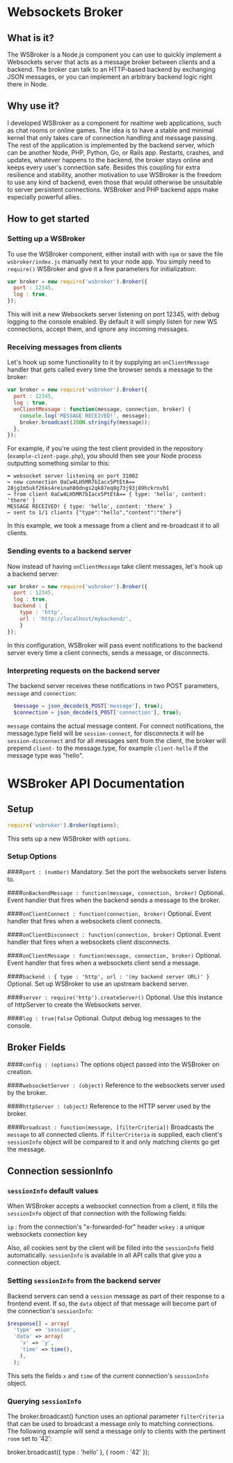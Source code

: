 # Websockets Broker

## What is it?

The WSBroker is a Node.js component you can use to quickly
implement a Websockets server that acts as a message broker
between clients and a backend. The broker can talk to an
HTTP-based backend by exchanging JSON messages, or you can
implement an arbitrary backend logic right there in Node. 

## Why use it?

I developed WSBroker as a component for realtime web applications,
such as chat rooms or online games. The idea is to have a stable
and minimal kernel that only takes care of connection handling and
message passing. The rest of the application is implemented by the
backend server, which can be another Node, PHP, Python, Go, or Rails
app. Restarts, crashes, and updates, whatever happens to the backend,
the broker stays online and keeps every user's connection safe.
Besides this coupling for extra resilience and stability, 
another motivation to use WSBroker is the  freedom to use any kind of 
backend, even those that would otherwise be unsuitable to server 
persistent connections. WSBroker and PHP backend apps make especially
powerful allies.

## How to get started

### Setting up a WSBroker

To use the WSBroker component, either install with with `npm` or 
save the file `wsbroker/index.js` manually next to your node app.
You simply need to `require()` WSBroker and give it a few
parameters for initialization:

```javascript
var broker = new require('wsbroker').Broker({
  port : 12345,
  log : true,
});
```
  
This will init a new Websockets server listening on port 12345, with
debug logging to the console enabled. By default it will simply listen
for new WS connections, accept them, and ignore any incoming messages.

### Receiving messages from clients

Let's hook up some functionality to it by supplying an `onClientMessage`
handler that gets called every time the browser sends a message to the
broker:

```javascript
var broker = new require('wsbroker').Broker({
  port : 12345,
  log : true,
  onClientMessage : function(message, connection, broker) {
    console.log('MESSAGE RECEIVED!', message);
    broker.broadcast(JSON.stringify(message));
  },
});
```

For example, if you're using the test client provided in the repository
(`example-client-page.php`), you should then see your Node process outputting
something similar to this:

```
➥ websocket server listening on port 31002
↪ new connection 0aCw4LH5MR7bIacx5PtEtA== 28jg1m5ukf26ks4reinah80dngs2qk87eq8g73j93j89hckrnvh1
→ from client 0aCw4LH5MR7bIacx5PtEtA== { type: 'hello', content: 'there' }
MESSAGE RECEIVED! { type: 'hello', content: 'there' }
← sent to 1/1 clients {"type":"hello","content":"there"}
```

In this example, we took a message from a client and re-broadcast it to all clients.

### Sending events to a backend server

Now instead of having `onClientMessage` take client messages, let's hook up a backend
server:

```javascript
var broker = new require('wsbroker').Broker({
  port : 12345,
  log : true,
  backend : {
    type : 'http',
    url : 'http://localhost/mybackend/',
    }
});
```

In this configuration, WSBroker will pass event notifications to
the backend server every time a client connects, sends a message,
or disconnects.

### Interpreting requests on the backend server

The backend server receives these notifications in two POST parameters,
`message` and `connection`:

```PHP
  $message = json_decode($_POST['message'], true);
  $connection = json_decode($_POST['connection'], true);
```

`message` contains the actual message content. For connect notifications,
the message.type field will be `session-connect`, for disconnects it will be
`session-disconnect` and for all messages sent from the client, the broker
will prepend `client-` to the message.type, for example `client-hello` if the
message type was "hello".

# WSBroker API Documentation

## Setup

```javascript
require('wsbroker').Broker(options);
```

This sets up a new WSBroker with `options`.

### Setup Options

####`port : (number)` 
Mandatory. Set the port the websockets server listens to.

####`onBackendMessage : function(message, connection, broker)` 
Optional. Event handler that fires when the backend sends a message to the broker.

####`onClientConnect : function(connection, broker)` 
Optional. Event handler that fires when a websockets client connects.

####`onClientDisconnect : function(connection, broker)` 
Optional. Event handler that fires when a websockets client disconnects.

####`onClientMessage : function(message, connection, broker)` 
Optional. Event handler that fires when a websockets client send a message.

####`backend : { type : 'http', url : '(my backend server URL)' }` 
Optional. Set up WSBroker to use an upstream backend server.

####`server : require('http').createServer()` 
Optional. Use this instance of httpServer to create the Websockets server.

####`log : true|false` 
Optional. Output debug log messages to the console.

## Broker Fields

####`config : (options)` 
The options object passed into the WSBroker on creation.

####`websocketServer : (object)` 
Reference to the websockets server used by the broker.

####`httpServer : (object)` 
Reference to the HTTP server used by the broker.

####`broadcast : function(message, [filterCriteria])` 
Broadcasts the `message` to all connected clients. If `filterCriteria` is
supplied, each client's `sessionInfo` object will be compared to it
and only matching clients go get the message.

## Connection sessionInfo

### `sessionInfo` default values

When WSBroker accepts a websocket connection from a client, it fills the
`sessionInfo` object of that connection with the following fields:

`ip` : from the connection's "x-forwarded-for" header
`wskey` : a unique websockets connection key

Also, all cookies sent by the client will be filled into the `sessionInfo` field
automatically. `sessionInfo` is available in all API calls that give you
a connection object.

### Setting `sessionInfo` from the backend server

Backend servers can send a `session` message as part of their response
to a frontend event. If so, the `data` object of that message will become
part of the connection's `sessionInfo`:

```PHP
$response[] = array(
  'type' => 'session',
  'data' => array(
    'x' => 'y',
    'time' => time(),
    ),
  );
``` 

This sets the fields `x` and `time` of the current connection's `sessionInfo` object.

### Querying `sessionInfo`

The broker.broadcast() function uses an optional parameter `filterCriteria`
that can be used to broadcast a message only to matching connections.
The following example will send a message only to clients with the
pertinent `room` set to '42':

broker.broadcast({ type : 'hello' }, { room : '42' });






